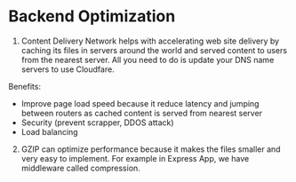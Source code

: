 # Backend Optimization

1. Content Delivery Network helps with accelerating web site delivery by caching its files in servers around the world and served content to users from the nearest server. All you need to do is update your DNS name servers to use Cloudfare. 

Benefits:

* Improve page load speed because it reduce latency and jumping between routers as cached content is served from nearest server
* Security \(prevent scrapper, DDOS attack\)
* Load balancing

2. GZIP can optimize performance because it makes the files smaller and very easy to implement. For example in Express App, we have middleware called compression.

